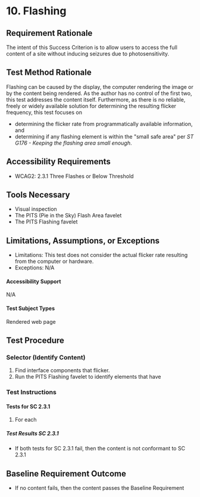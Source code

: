 # 10. Flashing

## Requirement Rationale
The intent of this Success Criterion is to allow users to access the full content of a site without inducing seizures due to photosensitivity. 

## Test Method Rationale
Flashing can be caused by the display, the computer rendering the image or by the content being rendered. As the author has no control of the first two, this test addresses the content itself. Furthermore, as there is no reliable, freely or widely available solution for determining the resulting flicker frequency, this test focuses on 
* determining the flicker rate from programmatically available information, and 
* determining if any flashing element is within the "small safe area" per *ST G176 - Keeping the flashing area small enough*.

## Accessibility Requirements
* WCAG2: 2.3.1 Three Flashes or Below Threshold

## Tools Necessary
* Visual inspection
* The PITS (Pie in the Sky) Flash Area favelet
* The PITS Flashing favelet
    
## Limitations, Assumptions, or Exceptions
* Limitations:  This test does not consider the actual flicker rate resulting from the computer or hardware.
* Exceptions: N/A

#### Accessibility Support
N/A

#### Test Subject Types 
Rendered web page

## Test Procedure
### Selector (Identify Content)
1. Find interface components that flicker.
2. Run the PITS Flashing favelet to identify elements that have 

### Test Instructions

#### Tests for SC 2.3.1
1. For each 

##### Test Results SC 2.3.1
* If both tests for SC 2.3.1 fail, then the content is not conformant to SC 2.3.1

## Baseline Requirement Outcome
* If no content fails, then the content passes the Baseline Requirement
